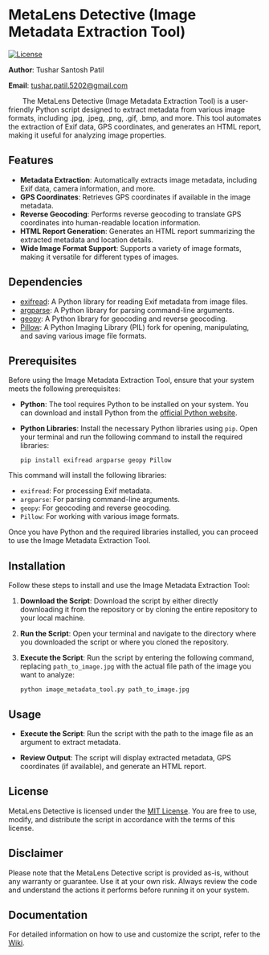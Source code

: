 # MetaLens Detective (Image Metadata Extraction Tool)

[![License](https://img.shields.io/badge/license-MIT-blue.svg)](https://opensource.org/licenses/MIT)

**Author**: Tushar Santosh Patil

**Email**: tushar.patil.5202@gmail.com

&ensp;&ensp;&ensp;&ensp;The MetaLens Detective (Image Metadata Extraction Tool) is a user-friendly Python script designed to extract metadata from various image formats, including .jpg, .jpeg, .png, .gif, .bmp, and more. This tool automates the extraction of Exif data, GPS coordinates, and generates an HTML report, making it useful for analyzing image properties.

## Features

- **Metadata Extraction**: Automatically extracts image metadata, including Exif data, camera information, and more.
- **GPS Coordinates**: Retrieves GPS coordinates if available in the image metadata.
- **Reverse Geocoding**: Performs reverse geocoding to translate GPS coordinates into human-readable location information.
- **HTML Report Generation**: Generates an HTML report summarizing the extracted metadata and location details.
- **Wide Image Format Support**: Supports a variety of image formats, making it versatile for different types of images.

## Dependencies

- [exifread](https://pypi.org/project/ExifRead): A Python library for reading Exif metadata from image files.
- [argparse](https://docs.python.org/3/library/argparse.html): A Python library for parsing command-line arguments.
- [geopy](https://pypi.org/project/geopy): A Python library for geocoding and reverse geocoding.
- [Pillow](https://pillow.readthedocs.io/en/stable/): A Python Imaging Library (PIL) fork for opening, manipulating, and saving various image file formats.


## Prerequisites

Before using the Image Metadata Extraction Tool, ensure that your system meets the following prerequisites:

- **Python**: The tool requires Python to be installed on your system. You can download and install Python from the [official Python website](https://www.python.org/downloads/).

- **Python Libraries**: Install the necessary Python libraries using `pip`. Open your terminal and run the following command to install the required libraries:

  ```shell
  pip install exifread argparse geopy Pillow

This command will install the following libraries:

- `exifread`: For processing Exif metadata.
- `argparse`: For parsing command-line arguments.
- `geopy`: For geocoding and reverse geocoding.
- `Pillow`: For working with various image formats.

Once you have Python and the required libraries installed, you can proceed to use the Image Metadata Extraction Tool.

## Installation

Follow these steps to install and use the Image Metadata Extraction Tool:

1. **Download the Script**: Download the script by either directly downloading it from the repository or by cloning the entire repository to your local machine.

2. **Run the Script**: Open your terminal and navigate to the directory where you downloaded the script or where you cloned the repository.

3. **Execute the Script**: Run the script by entering the following command, replacing `path_to_image.jpg` with the actual file path of the image you want to analyze:

   ```shell
   python image_metadata_tool.py path_to_image.jpg

## Usage

- **Execute the Script**: Run the script with the path to the image file as an argument to extract metadata.

- **Review Output**: The script will display extracted metadata, GPS coordinates (if available), and generate an HTML report.


## License

MetaLens Detective is licensed under the [MIT License](LICENSE). You are free to use, modify, and distribute the script in accordance with the terms of this license.

## Disclaimer

Please note that the MetaLens Detective script is provided as-is, without any warranty or guarantee. Use it at your own risk. Always review the code and understand the actions it performs before running it on your system.

## Documentation

For detailed information on how to use and customize the script, refer to the [Wiki](https://github.com/your-repo/wiki).


